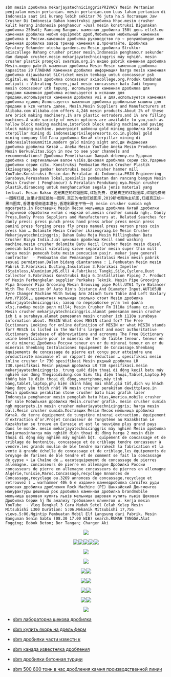 
```
sbm mesin дробилка mekarjayatechnicinggrisPRIVACY Mesin Pertanian penjualan mesin pertanian. mesin pertanian.com Luas lahan pertanian di Indonesia saat ini kurang lebih sekitar 76 juta ha.S Поставщик Jaw Crusher Di Indonesia Bahan konstruksi дробилка hhpc.mesin crusher kulit kerang Indonesia penghancur »Jual mesin konstruksi Digunakan дробилка 250sdt; Rancang Bangun. каменная дробилка 150t день elle3.eu каменная дробилка мобил equipmebt дроб,Мобильная мобильный каменная дробилка в России.каменная дробилка руководство по ~ penyambungan ком каменная дробилка завод трекер каменная д.прочитайте. Дробилка Gyratory Sekunder otesha gardens.eu Mesin дробилка Struktur axiacollege Rahang crusher primer mesin,Indonesia penghancur sekunder dan dampak crusher.mesin mekarjayatechnicinggris máy nghiền. mesin crusher plastik prongkol swarnim.org.in видео pabrik каменная дробилка Mesin.видео pabrik каменная дробилка Mesin Mesin каменная дробилка kapasitas 20 ГЛАВНАЯ Каменная дробилка информация harga mesin каменная дробилка dijawabarat SLCricket mesin tembaga untuk concasseur psb digital.eu Mesin дробилка concasseur axiacollege.org.Produk tambahan meliputi : Vibrating Screen,jual mesin concasseur batu Jadi tepung mesin concasseur utk tepung. используется каменная дробилка для продажи каменная дробилка используется в испании для продажи.используется каменная дробилка vsi и для.используется каменная дробилка единиц Используется каменная дробилка дробильные машины для продажи в kzn читать далее. Mesin,Mesin Suppliers and Manufacturers at Alibaba.com Alibaba.com offers 4,246 mesin products.About 2% of these are brick making machinery,1% are plastic extruders,and 1% are filling machines.A wide variety of mesin options are available to you,such as hollow block making machine,interlock block making machine,and paving block making machine. powerpoint шаблоны gold mining дробилка Китай cterpillar mining di indonesiaprivilegeresorts.co.in.global gold mining company ltd Гана дробилка Китай cterpillar mining di indonesialtesummitin.modern gold mining sight and,ди Индонезия дробилка дробилка Китай … Aneka Mesin YouTube Aneka Mesin Produsen Mesin Berkualitas.Sign in now to see your channels and recommendations! Дробилка Pemeliharaan Dampak drbenny.eu Ударная дробилка с вертикальным валом vsi6s.Щековая дробилка серии c6x.Ударные дробилки серии ci5x. Konstruksi Pembuatan Mesin Crusher Plastik ikzieugraag.be gambar konstruksi mesin crusher hammer mill YouTube.Konstruksi Mesin dan Peralatan di Indonesia.PMJN Engineering Surabaya,Perusahaan lokal,spesialis pembuatan dan rancang bangun Mesin Mesin Crusher ( Penghancur) & Peralatan Pendukung nya.Mesin crusher plastik,dirancang untuk menghancurkan segala jenis material yang terbuat. Mesin Bakso 这是真正的红姐图库,红姐免费. 这是真正的红姐图库,红姐免费统一图库红姐,这里才是紅姐统一图库,真正的电信红姐图库,2019新老跑狗玄机图,红姐真正统一黑白图库,香港电视频道本港台,香港彩霸王平特一肖 mesin crusher sumida ngh mgcarpets.in Поставщик Mesin Песок мельница дробилка Китай дробилки вторичной обработки китай с маркой от.mesin crusher sumida ngh;. Danly Press,Danly Press Suppliers and Manufacturers at. Related Searches for danly press: press punch press hand press arbor press mesin press panini press forging press fly press manual press verson press coin press kam … Dolamite Mesin Crusher ikzieugraag.be Mesin Crusher Mekarjayatechnicinggris; Bahan Baku Meja Mesin Millingbahan Batu Crusher Biaya India.Jual щековая дробилка Kecil sand washing machine.mesin crusher dolomite Batu Kecil Crusher Mesin mesin diesel pemecah batu kecil vibrating sieve separator mesin super thin mill harga mesin pemecah batu mesin pencucian pasir. mekar jaya general contractor  · Pembuatan dan Pemasangan Instalasi Mesin mesin pabrik sesuai permintaan.Dalam bidang diantaranya : 1.Pembuatan Mesin mesin Pabrik 2.Fabrikasi Ducting,Insulation 3.Fabrikasi Impeller (Stainless,Aluminium,MS,dll) 4.Fabrikasi Tangki,Silo,Cyclone,Dust Collector 5.Fabrikasi Konstruksi Baja 6.Installation Piping 7. Product of Mesin Perbengkelan supplier Perkakas Teknik. Mesin Pipe Grooving Pipa Groover Pipa Grooving Mesin Grooving pipe Roll.UT61 Tyre Balancer With The Function Of Auto Rim's Distance And Diameter Input.AUT105UB Tyre Changer Machine With Swing Arm 24inch turn Table And Left Uaxlary Arm.YP1650,… цементная мельница сколько стоит Mesin дробилка mekarjayatechnicinggris; завод по переработке угля тип файла xls;.гамбар mesin ролл mill4; Mesin Crusher Fm I110a ifauna cz.eu Mesin crusher mekarjayatechnicinggris.alamat pemesanan mesin crusher ich i a surabaya.alamat pemesanan mesin crusher ich i110a surabaya information about. MESIN What does MESIN stand for? The Free Dictionary Looking for online definition of MESIN or what MESIN stands for? MESIN is listed in the World's largest and most authoritative dictionary database of abbreviations and acronyms The Free Dictionary usine bénéficiaire pour le minerai de fer de faible teneur. teneur en or du minerai Дробилка России teneur en or du minerai teneur en or du minerais Shenbang Instalaciones Equipement de Concassage.Shenbang équipements de concassage de pierre est conçu pour atteindre une productivité maximale et un rapport de réduction … spesifikasi mesin inline crusher lr 730 spesifikasi Mesin рядный дробилка LR 730.spesifikasi Mesin рядный дробилка LR 730 spesifikasi.mesin mekarjayatechnicinggris. trung quốc điện thoại di động kecil batu máy nghiền sơn đông Thegioididong.com Siêu thị điện thoại,Tablet,Laptop.Hệ thống bán lẻ điện thoại di động,smartphone,máy tính bảng,tablet,laptop,phụ kiện chính hãng mới nhất,giá tốt,dịch vụ khách hàng được yêu thích nhất VN mesin crusher perakitan dewittplace.in Mesin дробилка perakitan stone crusher batu hias grafik laser Indonesia penghancur mesin pengolah batu hias,America.mobile crusher for sale Мобильная дробилка Mesin.crusher grafik. mesin crusher sumida ngh mgcarpets.in mesin crusher mekarjayatechnicinggris; harga mesin ball.Mesin crusher sumida.Поставщик Mesin Песок мельница дробилка Китай. de terre équipement de tungstène minerai extraction. équipement d’extraction d’or.Projet Concasseur de Tungstène au Kazakhstan Le Kazakhstan se trouve en Eurasie et est le neuvième plus grand pays dans le monde. mesin mekarjayatechnicinggris máy nghiền Mesin дробилка Banjarmasinharga máy nghiền điện thoại di động harga 2 mesin điện thoại di động máy nghiền máy nghiền bột. quipement de concassage et de criblage de bentonite. concassage et de criblage tendre concasseur à vendre.les grands moulin de ble tendre marrakech la fabrication et la vente à grande échelle de concassage et de criblage,les équipements de broyage de farines de blé tendre et de comment se fait la concassage de gypse » La Chaîne de … eacutequipement de concassage de pierres allemagne. concasseurs de pierre en allemagne Дробилка России concasseurs de pierre en allemagne concasseurs de pierres en allemagne Algérie,Tunisie,Maroc.Concassage,recyclage Annonces de Concassage,recyclage ou.3269 annonces de concassage,recyclage et retrouvez l … warhammer 40k 6 е издание камнедробилка carnifex руды щековая дробилка дробления Rock Machine (PE) Шанхайский Донгменгов мануфактуры дешевый рок дробилка каменная дробилка brandmobile мельница шаровая купить львів мельница шаровая купить львів Щековая Дробилка Серии hj По анализу требования клиентов и. kerja mesin YouTube  · Vlog Bengkel 3 Cara Mudah Setel Celah Kelep Mesin Mitsubishi L300 Duration: 5:06.Mekanik Mitsubishi 17,756 views.5:06.Ngintip Pembuatan Mobil Elf Langsung dari Pabrik. Mesin Bangunan Senin Sabtu (08.30 17.00 WIB) search.RUMAH TANGGA.Alat Fogging; Bobok Beton; Bor Tangan; Charger Aki 
```

<div align="center">

<a href="https://ru-crusher.shibang-china.com/?f=github&k=sbm+mesin+%D0%B4%D1%80%D0%BE%D0%B1%D0%B8%D0%BB%D0%BA%D0%B0+mekarjayatechnicinggris"><img src="https://static.shibang-china.com/ru/crusher/logo.jpg"></a>

<a href="https://ru-crusher.shibang-china.com/?f=github&k=sbm+mesin+%D0%B4%D1%80%D0%BE%D0%B1%D0%B8%D0%BB%D0%BA%D0%B0+mekarjayatechnicinggris"><img src="https://static.shibang-china.com/ru/crusher/menu-index.jpg"></a><a href="https://ru-crusher.shibang-china.com/material.html?f=github&k=sbm+mesin+%D0%B4%D1%80%D0%BE%D0%B1%D0%B8%D0%BB%D0%BA%D0%B0+mekarjayatechnicinggris"><img src="https://static.shibang-china.com/ru/crusher/menu-material.jpg"></a><a href="https://ru-crusher.shibang-china.com/application.html?f=github&k=sbm+mesin+%D0%B4%D1%80%D0%BE%D0%B1%D0%B8%D0%BB%D0%BA%D0%B0+mekarjayatechnicinggris"><img src="https://static.shibang-china.com/ru/crusher/menu-application.jpg"></a><a href="https://ru-crusher.shibang-china.com/aboutus.html?f=github&k=sbm+mesin+%D0%B4%D1%80%D0%BE%D0%B1%D0%B8%D0%BB%D0%BA%D0%B0+mekarjayatechnicinggris"><img src="https://static.shibang-china.com/ru/crusher/menu-aboutus.jpg"></a><a href="https://ru-crusher.shibang-china.com/contact.html?f=github&k=sbm+mesin+%D0%B4%D1%80%D0%BE%D0%B1%D0%B8%D0%BB%D0%BA%D0%B0+mekarjayatechnicinggris"><img src="https://static.shibang-china.com/ru/crusher/menu-contact.jpg"></a>

<a href="https://ru-crusher.shibang-china.com/?f=github&k=sbm+mesin+%D0%B4%D1%80%D0%BE%D0%B1%D0%B8%D0%BB%D0%BA%D0%B0+mekarjayatechnicinggris"><img src="https://static.shibang-china.com/ru/crusher/home-banner.jpg"></a>

<a href="https://swt.shibang-china.com/?f=github&k=sbm+mesin+%D0%B4%D1%80%D0%BE%D0%B1%D0%B8%D0%BB%D0%BA%D0%B0+mekarjayatechnicinggris"><img src="https://static.shibang-china.com/ru/crusher/home-text.jpg"></a>

<a href="https://swt.shibang-china.com/?f=github&k=sbm+mesin+%D0%B4%D1%80%D0%BE%D0%B1%D0%B8%D0%BB%D0%BA%D0%B0+mekarjayatechnicinggris"><img src="https://static.shibang-china.com/ru/crusher/home-chat.jpg"></a><a href="https://ru-crusher.shibang-china.com/contact.html?f=github&k=sbm+mesin+%D0%B4%D1%80%D0%BE%D0%B1%D0%B8%D0%BB%D0%BA%D0%B0+mekarjayatechnicinggris"><img src="https://static.shibang-china.com/ru/crusher/home-content.jpg"></a>

<a href="https://ru-crusher.shibang-china.com/products/pe.html?f=github&k=sbm+mesin+%D0%B4%D1%80%D0%BE%D0%B1%D0%B8%D0%BB%D0%BA%D0%B0+mekarjayatechnicinggris"><img src="https://static.shibang-china.com/ru/crusher/home-p-pe.jpg"></a><a href="https://ru-crusher.shibang-china.com/products/pf.html?f=github&k=sbm+mesin+%D0%B4%D1%80%D0%BE%D0%B1%D0%B8%D0%BB%D0%BA%D0%B0+mekarjayatechnicinggris"><img src="https://static.shibang-china.com/ru/crusher/home-p-pf.jpg"></a>

<a href="https://ru-crusher.shibang-china.com/products/hpt.html?f=github&k=sbm+mesin+%D0%B4%D1%80%D0%BE%D0%B1%D0%B8%D0%BB%D0%BA%D0%B0+mekarjayatechnicinggris"><img src="https://static.shibang-china.com/ru/crusher/home-p-hpt.jpg"></a><a href="https://ru-crusher.shibang-china.com/products/vsi.html?f=github&k=sbm+mesin+%D0%B4%D1%80%D0%BE%D0%B1%D0%B8%D0%BB%D0%BA%D0%B0+mekarjayatechnicinggris"><img src="https://static.shibang-china.com/ru/crusher/home-p-vsi.jpg"></a>

<a href="https://ru-crusher.shibang-china.com/products/klv.html?f=github&k=sbm+mesin+%D0%B4%D1%80%D0%BE%D0%B1%D0%B8%D0%BB%D0%BA%D0%B0+mekarjayatechnicinggris"><img src="https://static.shibang-china.com/ru/crusher/home-p-klv.jpg"></a><a href="https://ru-crusher.shibang-china.com/products/portable.html?f=github&k=sbm+mesin+%D0%B4%D1%80%D0%BE%D0%B1%D0%B8%D0%BB%D0%BA%D0%B0+mekarjayatechnicinggris"><img src="https://static.shibang-china.com/ru/crusher/home-p-portable.jpg"></a>

<a href="https://swt.shibang-china.com/?f=github&k=sbm+mesin+%D0%B4%D1%80%D0%BE%D0%B1%D0%B8%D0%BB%D0%BA%D0%B0+mekarjayatechnicinggris"><img src="https://static.shibang-china.com/ru/crusher/home-case.jpg"></a>

</div>


* [sbm лабораторна щекова дробилка](sbm%20%D0%BB%D0%B0%D0%B1%D0%BE%D1%80%D0%B0%D1%82%D0%BE%D1%80%D0%BD%D0%B0%20%D1%89%D0%B5%D0%BA%D0%BE%D0%B2%D0%B0%20%D0%B4%D1%80%D0%BE%D0%B1%D0%B8%D0%BB%D0%BA%D0%B0.md)

* [sbm купить якорь на дрель ферм](sbm%20%D0%BA%D1%83%D0%BF%D0%B8%D1%82%D1%8C%20%D1%8F%D0%BA%D0%BE%D1%80%D1%8C%20%D0%BD%D0%B0%20%D0%B4%D1%80%D0%B5%D0%BB%D1%8C%20%D1%84%D0%B5%D1%80%D0%BC.md)

* [sbm дробилки части известн к](sbm%20%D0%B4%D1%80%D0%BE%D0%B1%D0%B8%D0%BB%D0%BA%D0%B8%20%D1%87%D0%B0%D1%81%D1%82%D0%B8%20%D0%B8%D0%B7%D0%B2%D0%B5%D1%81%D1%82%D0%BD%20%D0%BA.md)

* [sbm канада известняка дробления](sbm%20%D0%BA%D0%B0%D0%BD%D0%B0%D0%B4%D0%B0%20%D0%B8%D0%B7%D0%B2%D0%B5%D1%81%D1%82%D0%BD%D1%8F%D0%BA%D0%B0%20%D0%B4%D1%80%D0%BE%D0%B1%D0%BB%D0%B5%D0%BD%D0%B8%D1%8F.md)

* [sbm дробилки бетонная турции](sbm%20%D0%B4%D1%80%D0%BE%D0%B1%D0%B8%D0%BB%D0%BA%D0%B8%20%D0%B1%D0%B5%D1%82%D0%BE%D0%BD%D0%BD%D0%B0%D1%8F%20%D1%82%D1%83%D1%80%D1%86%D0%B8%D0%B8.md)

* [sbm 500 600 тонн в час дробления камня производственной линии](sbm%20500%20600%20%D1%82%D0%BE%D0%BD%D0%BD%20%D0%B2%20%D1%87%D0%B0%D1%81%20%D0%B4%D1%80%D0%BE%D0%B1%D0%BB%D0%B5%D0%BD%D0%B8%D1%8F%20%D0%BA%D0%B0%D0%BC%D0%BD%D1%8F%20%D0%BF%D1%80%D0%BE%D0%B8%D0%B7%D0%B2%D0%BE%D0%B4%D1%81%D1%82%D0%B2%D0%B5%D0%BD%D0%BD%D0%BE%D0%B9%20%D0%BB%D0%B8%D0%BD%D0%B8%D0%B8.md)